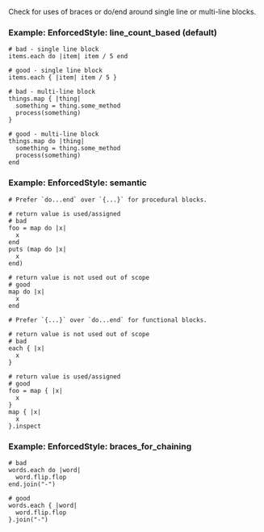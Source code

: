 Check for uses of braces or do/end around single line or
multi-line blocks.

### Example: EnforcedStyle: line_count_based (default)
    # bad - single line block
    items.each do |item| item / 5 end

    # good - single line block
    items.each { |item| item / 5 }

    # bad - multi-line block
    things.map { |thing|
      something = thing.some_method
      process(something)
    }

    # good - multi-line block
    things.map do |thing|
      something = thing.some_method
      process(something)
    end

### Example: EnforcedStyle: semantic
    # Prefer `do...end` over `{...}` for procedural blocks.

    # return value is used/assigned
    # bad
    foo = map do |x|
      x
    end
    puts (map do |x|
      x
    end)

    # return value is not used out of scope
    # good
    map do |x|
      x
    end

    # Prefer `{...}` over `do...end` for functional blocks.

    # return value is not used out of scope
    # bad
    each { |x|
      x
    }

    # return value is used/assigned
    # good
    foo = map { |x|
      x
    }
    map { |x|
      x
    }.inspect

### Example: EnforcedStyle: braces_for_chaining
    # bad
    words.each do |word|
      word.flip.flop
    end.join("-")

    # good
    words.each { |word|
      word.flip.flop
    }.join("-")
